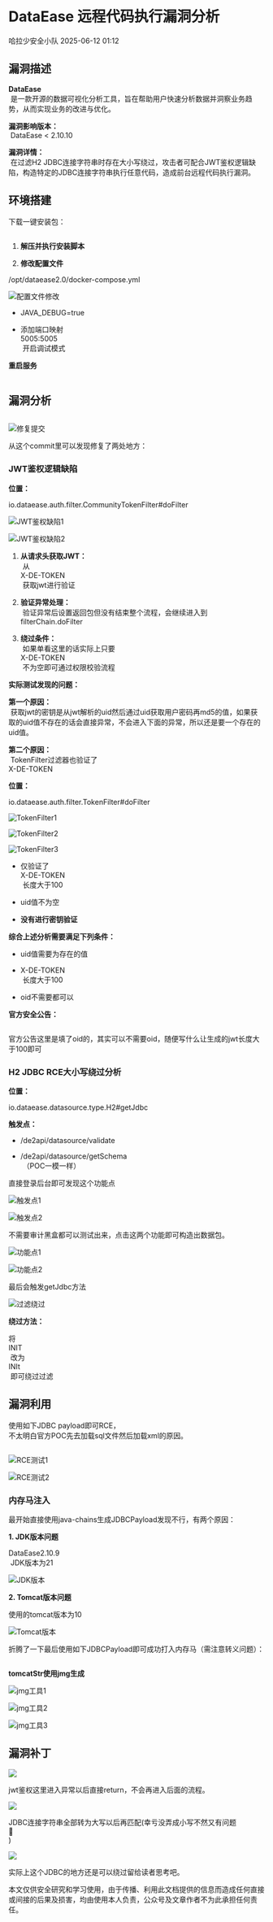 #  DataEase 远程代码执行漏洞分析  
 哈拉少安全小队   2025-06-12 01:12  
  
## 漏洞描述  
  
**DataEase**  
 是一款开源的数据可视化分析工具，旨在帮助用户快速分析数据并洞察业务趋势，从而实现业务的改进与优化。  
  
**漏洞影响版本：**  
 DataEase < 2.10.10  
  
**漏洞详情：**  
 在过滤H2 JDBC连接字符串时存在大小写绕过，攻击者可配合JWT鉴权逻辑缺陷，构造特定的JDBC连接字符串执行任意代码，造成前台远程代码执行漏洞。  
## 环境搭建  
  
下载一键安装包：  
```
```  
1. **解压并执行安装脚本**  
  
1. **修改配置文件**  
  
  
/opt/dataease2.0/docker-compose.yml  
  
![配置文件修改](https://mmbiz.qpic.cn/sz_mmbiz_png/AKz6F8hGbHW9QZI5Xxe2XhGRC7qwW9OallHDSAVcUoeI9PbWxjlgfuTUTmZnw124rJBuFqRrUdicFdU1zYAUjAw/640?wx_fmt=png&from=appmsg "")  
- JAVA_DEBUG=true  
  
- 添加端口映射   
5005:5005  
 开启调试模式  
  
**重启服务**  
```
```  
## 漏洞分析  
```
```  
  
![修复提交](https://mmbiz.qpic.cn/sz_mmbiz_png/AKz6F8hGbHW9QZI5Xxe2XhGRC7qwW9OaRBAibulFn0mdwUotvO4k61XvFDq5TE1D6pep1j0BG6LZoAZuF5tRlHw/640?wx_fmt=png&from=appmsg "")  
  
从这个commit里可以发现修复了两处地方：  
### JWT鉴权逻辑缺陷  
  
**位置：**  
  
io.dataease.auth.filter.CommunityTokenFilter#doFilter  
  
![JWT鉴权缺陷1](https://mmbiz.qpic.cn/sz_mmbiz_png/AKz6F8hGbHW9QZI5Xxe2XhGRC7qwW9Oa3CCGWgdmU6dEBytaCWLwGtloYjb0Z6uGRjziaic8xa2gEH5mH2WN6Pfg/640?wx_fmt=png&from=appmsg "")  
  
![JWT鉴权缺陷2](https://mmbiz.qpic.cn/sz_mmbiz_png/AKz6F8hGbHW9QZI5Xxe2XhGRC7qwW9Oa6s7KuP5zIm3QibaF9edDZsomqqCXskeG5z4bCB779ibjKHYHoKZUg85Q/640?wx_fmt=png&from=appmsg "")  
1. **从请求头获取JWT：**  
 从   
X-DE-TOKEN  
 获取jwt进行验证  
  
1. **验证异常处理：**  
 验证异常后设置返回包但没有结束整个流程，会继续进入到   
filterChain.doFilter  
  
1. **绕过条件：**  
 如果单看这里的话实际上只要   
X-DE-TOKEN  
 不为空即可通过权限校验流程  
  
**实际测试发现的问题：**  
  
**第一个原因：**  
 获取jwt的密钥是从jwt解析的uid然后通过uid获取用户密码再md5的值，如果获取的uid值不存在的话会直接异常，不会进入下面的异常，所以还是要一个存在的uid值。  
  
**第二个原因：**  
 TokenFilter过滤器也验证了   
X-DE-TOKEN  
  
**位置：**  
  
io.dataease.auth.filter.TokenFilter#doFilter  
  
![TokenFilter1](https://mmbiz.qpic.cn/sz_mmbiz_png/AKz6F8hGbHW9QZI5Xxe2XhGRC7qwW9OalT6VWRer5gsKJGl7ew0YxTLGgvTXQmMgicCchia0BwTj7zib3A3xfS1LA/640?wx_fmt=png&from=appmsg "")  
  
![TokenFilter2](https://mmbiz.qpic.cn/sz_mmbiz_png/AKz6F8hGbHW9QZI5Xxe2XhGRC7qwW9Oax0vp2DKheuBTAzPp3pqzHnA0BFBoUBD26Tvjf4weG4nvzhicicsEM11g/640?wx_fmt=png&from=appmsg "")  
  
![TokenFilter3](https://mmbiz.qpic.cn/sz_mmbiz_png/AKz6F8hGbHW9QZI5Xxe2XhGRC7qwW9OaXItFM8n0Yt6gonIsukDp3CQuEAHF6p2ZibL7mAbAs75zyj2ML9rATgA/640?wx_fmt=png&from=appmsg "")  
- 仅验证了   
X-DE-TOKEN  
 长度大于100  
  
- uid值不为空  
  
- **没有进行密钥验证**  
  
**综合上述分析需要满足下列条件：**  
- uid值需要为存在的值  
  
- X-DE-TOKEN  
 长度大于100  
  
- oid不需要都可以  
  
**官方安全公告：**  
```
```  
  
官方公告这里是填了oid的，其实可以不需要oid，随便写什么让生成的jwt长度大于100即可  
### H2 JDBC RCE大小写绕过分析  
  
**位置：**  
  
io.dataease.datasource.type.H2#getJdbc  
  
**触发点：**  
- /de2api/datasource/validate  
  
- /de2api/datasource/getSchema  
 （POC一模一样）  
  
直接登录后台即可发现这个功能点  
  
![触发点1](https://mmbiz.qpic.cn/sz_mmbiz_png/AKz6F8hGbHW9QZI5Xxe2XhGRC7qwW9Oaz8iaVP6E1Jvdtq13pkfChXNMsiaiba9BC0CO7Zul2YpS6krY3lcyTzMxA/640?wx_fmt=png&from=appmsg "")  
  
![触发点2](https://mmbiz.qpic.cn/sz_mmbiz_png/AKz6F8hGbHW9QZI5Xxe2XhGRC7qwW9OaW2SoFE5t24EPFnyfZz8ZYI9saOBm74hqOGGLBWxUsU8emSlPKzC5jQ/640?wx_fmt=png&from=appmsg "")  
  
不需要审计黑盒都可以测试出来，点击这两个功能即可构造出数据包。  
  
![功能点1](https://mmbiz.qpic.cn/sz_mmbiz_png/AKz6F8hGbHW9QZI5Xxe2XhGRC7qwW9Oad6TN2fazhnG970EpibwjvIsXRty2dVV43ytDnEPAXwUDOHK1wxqFjibg/640?wx_fmt=png&from=appmsg "")  
  
![功能点2](https://mmbiz.qpic.cn/sz_mmbiz_png/AKz6F8hGbHW9QZI5Xxe2XhGRC7qwW9OaadMOOSonSiaxfCO7wzzacV76x7nkdo9vgibL5oZDoWZcIRpmpMjL2WUg/640?wx_fmt=png&from=appmsg "")  
  
最后会触发getJdbc方法  
  
![过滤绕过](https://mmbiz.qpic.cn/sz_mmbiz_png/AKz6F8hGbHW9QZI5Xxe2XhGRC7qwW9Oa3mmA2vccKUUyibqYhUzAIXFiarL00tYKPsAv8RxSYlJPEd23yLqE4icSw/640?wx_fmt=png&from=appmsg "")  
  
**绕过方法：**  
  
将   
INIT  
 改为   
INIt  
 即可绕过过滤  
## 漏洞利用  
  
使用如下JDBC payload即可RCE，  
不太明白官方POC先去加载sql文件然后加载xml的原因。  
```
```  
  
![RCE测试1](https://mmbiz.qpic.cn/sz_mmbiz_png/AKz6F8hGbHW9QZI5Xxe2XhGRC7qwW9Oamib7L4Bc2dKRpsUKJ2WqWZmlkUfYkJ8fO46Ixhm6ibHkHATl0Ckk2jhA/640?wx_fmt=png&from=appmsg "")  
  
![RCE测试2](https://mmbiz.qpic.cn/sz_mmbiz_png/AKz6F8hGbHW9QZI5Xxe2XhGRC7qwW9OafamPA26UH2XWuRmXmiculcKLamuFPwm17ZMB6Kd5DNs7iaQ7uMK83f7Q/640?wx_fmt=png&from=appmsg "")  
### 内存马注入  
  
最开始直接使用java-chains生成JDBCPayload发现不行，有两个原因：  
  
**1. JDK版本问题**  
  
  
DataEase2.10.9  
 JDK版本为21  
  
![JDK版本](https://mmbiz.qpic.cn/sz_mmbiz_png/AKz6F8hGbHW9QZI5Xxe2XhGRC7qwW9OafYiaQTCXpJ4toCicib3UCB5RG5flpwCBNcrNa3nE96AaSibOTBwtqDycOA/640?wx_fmt=png&from=appmsg "")  
  
**2. Tomcat版本问题**  
  
使用的tomcat版本为10  
  
![Tomcat版本](https://mmbiz.qpic.cn/sz_mmbiz_png/AKz6F8hGbHW9QZI5Xxe2XhGRC7qwW9OaXcpNuj2Rr7xZxpqDHk9d0k92j0UYiaMwZdRSdum8P01URUTugbR15nw/640?wx_fmt=png&from=appmsg "")  
  
折腾了一下最后使用如下JDBCPayload即可成功打入内存马（需注意转义问题）：  
```
```  
  
**tomcatStr使用jmg生成**  
  
![jmg工具1](https://mmbiz.qpic.cn/sz_mmbiz_png/AKz6F8hGbHW9QZI5Xxe2XhGRC7qwW9OajzSvvJXdM0icbnPP6GOLibRAEIFe2Cl9YlSOF7jDbUf1cTKGwzTGzFKw/640?wx_fmt=png&from=appmsg "")  
  
![jmg工具2](https://mmbiz.qpic.cn/sz_mmbiz_png/AKz6F8hGbHW9QZI5Xxe2XhGRC7qwW9OaV7oEicpugokPEOWWFHJttcdo96UEH7pSpvkyIOPBXH382bRWMv5PNbQ/640?wx_fmt=png&from=appmsg "")  
  
![jmg工具3](https://mmbiz.qpic.cn/sz_mmbiz_png/AKz6F8hGbHW9QZI5Xxe2XhGRC7qwW9OaxVia7r5cYIe4xMIDh7sYicic9biao5ld6RkR7EBdZWpJ2UW46OjeGQlusA/640?wx_fmt=png&from=appmsg "")  
## 漏洞补丁  
  
![](https://mmbiz.qpic.cn/sz_mmbiz_png/AKz6F8hGbHVLSbibcAT49aw4pkibVq3bJWqJanXicdo5ibqp8HBHpstKvnhOxwLnAZo0TiajicibXfv44qXFvh1AFxJBQ/640?wx_fmt=png&from=appmsg "")  
  
jwt鉴权这里进入异常以后直接return，不会再进入后面的流程。  
  
![](https://mmbiz.qpic.cn/sz_mmbiz_png/AKz6F8hGbHVLSbibcAT49aw4pkibVq3bJWfxthPYJYic0tkCAQUjCtlPMhmTCQItKhVVxstabLHB51nYS0CL2Iibcg/640?wx_fmt=png&from=appmsg "")  
  
JDBC连接字符串全部转为大写以后再匹配(幸亏没弄成小写不然又有问题  
🐶  
)  
  
![](https://mmbiz.qpic.cn/sz_mmbiz_png/AKz6F8hGbHVLSbibcAT49aw4pkibVq3bJWDatmEFziahZ0iaN6GYjXLibXhjEaiakadFw3HoQh22tM8wl2rl7lzlPYMA/640?wx_fmt=png&from=appmsg "")  
  
  
实际上这个JDBC的地方还是可以绕过留给读者思考吧。  
  
本文仅供安全研究和学习使用，由于传播、利用此文档提供的信息而造成任何直接或间接的后果及损害，均由使用本人负责，公众号及文章作者不为此承担任何责任。  
  
